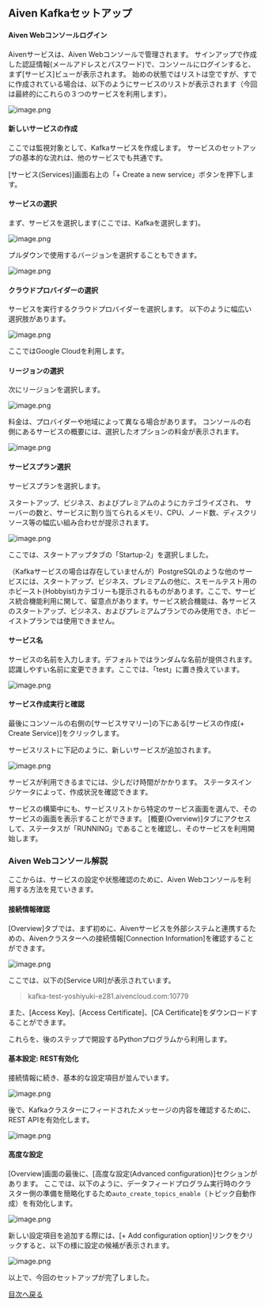 ## Aiven Kafkaセットアップ

#### Aiven Webコンソールログイン

Aivenサービスは、Aiven Webコンソールで管理されます。
サインアップで作成した認証情報(メールアドレスとパスワード)で、コンソールにログインすると、まず[サービス]ビューが表示されます。
始めの状態ではリストは空ですが、すでに作成されている場合は、以下のようにサービスのリストが表示されます（今回は最終的にこれらの３つのサービスを利用します）。

![image.png](https://qiita-image-store.s3.ap-northeast-1.amazonaws.com/0/176567/8b0e55a3-ac3d-50c7-961c-18feca9979ec.png)

#### 新しいサービスの作成

ここでは監視対象として、Kafkaサービスを作成します。
サービスのセットアップの基本的な流れは、他のサービスでも共通です。

[サービス(Services)]画面右上の「+ Create a new service」ボタンを押下します。

#### サービスの選択

まず、サービスを選択します(ここでは、Kafkaを選択します)。

![image.png](https://qiita-image-store.s3.ap-northeast-1.amazonaws.com/0/176567/e64d98f5-8762-7469-06da-013b2b1e2992.png)

プルダウンで使用するバージョンを選択することもできます。

![image.png](https://qiita-image-store.s3.ap-northeast-1.amazonaws.com/0/176567/0eb9bd4e-4574-58cf-6346-3ceff0e56195.png)

#### クラウドプロバイダーの選択

サービスを実行するクラウドプロバイダーを選択します。
以下のように幅広い選択肢があります。

![image.png](https://qiita-image-store.s3.ap-northeast-1.amazonaws.com/0/176567/b4114abf-0fb5-f6f0-bc73-47a7c9b5242f.png)

ここではGoogle Cloudを利用します。

#### リージョンの選択

次にリージョンを選択します。

![image.png](https://qiita-image-store.s3.ap-northeast-1.amazonaws.com/0/176567/bab42dab-67c4-e874-9d07-f65e10588a0a.png)


料金は、プロバイダーや地域によって異なる場合があります。
コンソールの右側にあるサービスの概要には、選択したオプションの料金が表示されます。

![image.png](https://qiita-image-store.s3.ap-northeast-1.amazonaws.com/0/176567/36694952-006b-ea3f-9135-1024cfc957dc.png)

#### サービスプラン選択

サービスプランを選択します。

スタートアップ、ビジネス、およびプレミアムのようにカテゴライズされ、
サーバーの数と、サービスに割り当てられるメモリ、CPU、ノード数、ディスクリソース等の幅広い組み合わせが提示されます。

![image.png](https://qiita-image-store.s3.ap-northeast-1.amazonaws.com/0/176567/a827fa1d-fb70-4f61-e81c-18636035ae61.png)

ここでは、スタートアップタブの「Startup-2」を選択しました。

（Kafkaサービスの場合は存在していませんが）PostgreSQLのような他のサービスには、スタートアップ、ビジネス、プレミアムの他に、スモールテスト用のホビースト(Hobbyist)カテゴリーも提示されるものがあります。ここで、サービス統合機能利用に関して、留意点があります。サービス統合機能は、各サービスのスタートアップ、ビジネス、およびプレミアムプランでのみ使用でき、ホビーイストプランでは使用できません。

#### サービス名

サービスの名前を入力します。デフォルトではランダムな名前が提供されます。
認識しやすい名前に変更できます。ここでは、「test」に置き換えています。

![image.png](https://qiita-image-store.s3.ap-northeast-1.amazonaws.com/0/176567/e181391e-a304-8ef3-2ea4-3cfda30180bd.png)

#### サービス作成実行と確認

最後にコンソールの右側の[サービスサマリー]の下にある[サービスの作成(+ Create Service)]をクリックします。

サービスリストに下記のように、新しいサービスが追加されます。

![image.png](https://qiita-image-store.s3.ap-northeast-1.amazonaws.com/0/176567/ec303810-7b79-3eb3-0883-96923d0393bb.png)

サービスが利用できるまでには、少しだけ時間がかかります。
ステータスインジケータによって、作成状況を確認できます。

サービスの構築中にも、サービスリストから特定のサービス画面を選んで、そのサービスの画面を表示することができます。
[概要(Overview)]タブにアクセスして、ステータスが「RUNNING」であることを確認し、そのサービスを利用開始します。

### Aiven Webコンソール解説

ここからは、サービスの設定や状態確認のために、Aiven Webコンソールを利用する方法を見ていきます。

#### 接続情報確認

[Overview]タブでは、まず初めに、Aivenサービスを外部システムと連携するための、Aivenクラスターへの接続情報[Connection Information]を確認することができます。


![image.png](https://qiita-image-store.s3.ap-northeast-1.amazonaws.com/0/176567/4279227d-8149-535d-73c9-b934598c34b9.png)

ここでは、以下の[Service URI]が表示されています。

>kafka-test-yoshiyuki-e281.aivencloud.com:10779

また、[Access Key]、[Access Certificate]、[CA Certificate]をダウンロードすることができます。

これらを、後のステップで開設するPythonプログラムから利用します。


#### 基本設定: REST有効化

接続情報に続き、基本的な設定項目が並んでいます。

![image.png](https://qiita-image-store.s3.ap-northeast-1.amazonaws.com/0/176567/d0214ecb-d54b-0915-89e6-3784a9ffe2ee.png)

後で、Kafkaクラスターにフィードされたメッセージの内容を確認するために、REST APIを有効化します。

![image.png](https://qiita-image-store.s3.ap-northeast-1.amazonaws.com/0/176567/35ef6756-0bb1-df61-319c-66caa4f3737a.png)

#### 高度な設定

[Overview]画面の最後に、[高度な設定(Advanced configuration)]セクションがあります。
ここでは、以下のように、データフィードプログラム実行時のクラスター側の準備を簡略化するため`auto_create_topics_enable`（トピック自動作成）を有効化します。

![image.png](https://qiita-image-store.s3.ap-northeast-1.amazonaws.com/0/176567/446d43c7-cad7-1bec-2eef-f45ae9ce90ed.png)

新しい設定項目を追加する際には、[+ Add configuration option]リンクをクリックすると、以下の様に設定の候補が表示されます。

![image.png](https://qiita-image-store.s3.ap-northeast-1.amazonaws.com/0/176567/d659102e-141d-f706-686b-7c82952a1668.png)

以上で、今回のセットアップが完了しました。

[目次へ戻る](./contents_ja.md)
